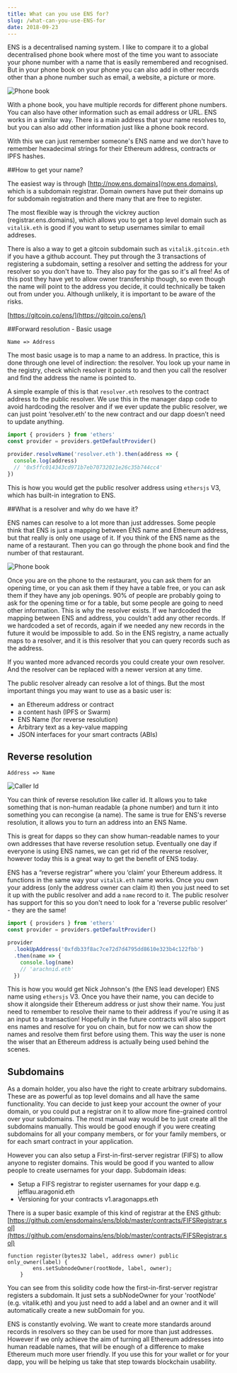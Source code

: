 ```yaml
---
title: What can you use ENS for?
slug: /what-can-you-use-ENS-for
date: 2018-09-23
---
```


ENS is a decentralised naming system. I like to compare it to a global decentralised phone book where most of the time you want to associate your phone number with a name that is easily remembered and recognised. But in your phone book on your phone you can also add in other records other than a phone number such as email, a website, a picture or more.

![Phone book](IMG_1249.png)

With a phone book, you have multiple records for different phone numbers. You can also have other information such as email address or URL. ENS works in a similar way. There is a main address that your name resolves to, but you can also add other information just like a phone book record.

With this we can just remember someone's ENS name and we don't have to remember hexadecimal strings for their Ethereum address, contracts or IPFS hashes.

##How to get your name?

The easiest way is through [http://now.ens.domains](now.ens.domains), which is a subdomain registrar. Domain owners have put their domains up for subdomain registration and there many that are free to register.

The most flexible way is through the vickrey auction (registrar.ens.domains), which allows you to get a top level domain such as `vitalik.eth` is good if you want to setup usernames similar to email addreses.

There is also a way to get a gitcoin subdomain such as `vitalik.gitcoin.eth` if you have a github account. They put through the 3 transactions of registering a subdomain, setting a resolver and setting the address for your resolver so you don't have to. They also pay for the gas so it's all free! As of this post they have yet to allow owner transfership though, so even though the name will point to the address you decide, it could technically be taken out from under you. Although unlikely, it is important to be aware of the risks.

[https://gitcoin.co/ens/](https://gitcoin.co/ens/)

##Forward resolution - Basic usage

`Name => Address`

The most basic usage is to map a name to an address. In practice, this is done through one level of indirection: the resolver. You look up your name in the registry, check which resolver it points to and then you call the resolver and find the address the name is pointed to.

A simple example of this is that `resolver.eth` resolves to the contract address to the public resolver. We use this in the manager dapp code to avoid hardcoding the resolver and if we ever update the public resolver, we can just point ‘resolver.eth’ to the new contract and our dapp doesn’t need to update anything.

```js
import { providers } from 'ethers'
const provider = providers.getDefaultProvider()

provider.resolveName('resolver.eth').then(address => {
  console.log(address)
  // '0x5ffc014343cd971b7eb70732021e26c35b744cc4'
})
```

This is how you would get the public resolver address using `ethersjs` V3, which has built-in integration to ENS.

##What is a resolver and why do we have it?

ENS names can resolve to a lot more than just addresses. Some people think that ENS is just a mapping between ENS name and Ethereum address, but that really is only one usage of it. If you think of the ENS name as the name of a restaurant. Then you can go through the phone book and find the number of that restaurant.

![Phone book](4248396588_baf974a894_o.0.0.jpg)

Once you are on the phone to the restaurant, you can ask them for an opening time, or you can ask them if they have a table free, or you can ask them if they have any job openings. 90% of people are probably going to ask for the opening time or for a table, but some people are going to need other information. This is why the resolver exists. If we hardcoded the mapping between ENS and address, you couldn't add any other records. If we hardcoded a set of records, again if we needed any new records in the future it would be impossible to add. So in the ENS registry, a name actually maps to a resolver, and it is this resolver that you can query records such as the address.

If you wanted more advanced records you could create your own resolver. And the resolver can be replaced with a newer version at any time.

The public resolver already can resolve a lot of things. But the most important things you may want to use as a basic user is:

* an Ethereum address or contract
* a content hash (IPFS or Swarm)
* ENS Name (for reverse resolution)
* Arbitrary text as a key-value mapping
* JSON interfaces for your smart contracts (ABIs)

## Reverse resolution

`Address => Name`

![Caller Id](IMG_1249.png)

You can think of reverse resolution like caller id. It allows you to take something that is non-human readable (a phone number) and turn it into something you can recongise (a name). The same is true for ENS's reverse resolution, it allows you to turn an address into an ENS Name.

This is great for dapps so they can show human-readable names to your own addresses that have reverse resolution setup. Eventually one day if everyone is using ENS names, we can get rid of the reverse resolver, however today this is a great way to get the benefit of ENS today.

ENS has a “reverse registrar” where you ‘claim’ your Ethereum address. It functions in the same way your `vitalik.eth` name works. Once you own your address (only the address owner can claim it) then you just need to set it up with the public resolver and add a `name` record to it. The public resolver has support for this so you don't need to look for a 'reverse public resolver' - they are the same!

```js
import { providers } from 'ethers'
const provider = providers.getDefaultProvider()

provider
  .lookUpAddress('0xfdb33f8ac7ce72d7d4795dd8610e323b4c122fbb')
  .then(name => {
    console.log(name)
    // 'arachnid.eth'
  })
```

This is how you would get Nick Johnson's (the ENS lead developer) ENS name using `ethersjs` V3. Once you have their name, you can decide to show it alongside their Ethereum address or just show their name. You just need to remember to resolve their name to their address if you're using it as an input to a transaction! Hopefully in the future contracts will also support ens names and resolve for you on chain, but for now we can show the names and resolve them first before using them. This way the user is none the wiser that an Ethereum address is actually being used behind the scenes.

## Subdomains

As a domain holder, you also have the right to create arbitrary subdomains. These are as powerful as top level domains and all have the same functionality. You can decide to just keep your account the owner of your domain, or you could put a registrar on it to allow more fine-grained control over your subdomains. The most manual way would be to just create all the subdomains manually. This would be good enough if you were creating subdomains for all your company members, or for your family members, or for each smart contract in your application.

However you can also setup a First-in-first-server registrar (FIFS) to allow anyone to register domains. This would be good if you wanted to allow people to create usernames for your dapp.
Subdomain ideas:

* Setup a FIFS registrar to register usernames for your dapp e.g. jefflau.aragonid.eth
* Versioning for your contracts v1.aragonapps.eth

There is a super basic example of this kind of registrar at the ENS github: [https://github.com/ensdomains/ens/blob/master/contracts/FIFSRegistrar.sol](https://github.com/ensdomains/ens/blob/master/contracts/FIFSRegistrar.sol)

```solidity
function register(bytes32 label, address owner) public only_owner(label) {
        ens.setSubnodeOwner(rootNode, label, owner);
    }
```

You can see from this solidity code how the first-in-first-server registrar registers a subdomain. It just sets a subNodeOwner for your 'rootNode' (e.g. vitalik.eth) and you just need to add a label and an owner and it will automatically create a new subDomain for you.

ENS is constantly evolving. We want to create more standards around records in resolvers so they can be used for more than just addresses. However if we only achieve the aim of turning all Ethereum addresses into human readable names, that will be enough of a difference to make Ethereum much more user friendly. If you use this for your wallet or for your dapp, you will be helping us take that step towards blockchain usability.

